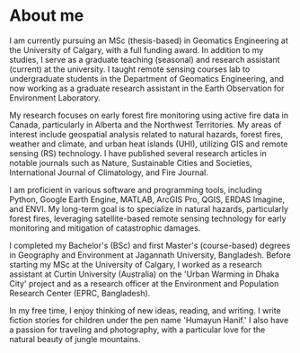 # About me
I am currently pursuing an MSc (thesis-based) in Geomatics Engineering at the University of Calgary, with a full funding award. In addition to my studies, I serve as a graduate teaching (seasonal) and research assistant (current) at the university. I taught remote sensing courses lab to undergraduate students in the Department of Geomatics Engineering, and now working as a graduate research assistant in the Earth Observation for Environment Laboratory.

My research focuses on early forest fire monitoring using active fire data in Canada, particularly in Alberta and the Northwest Territories. My areas of interest include geospatial analysis related to natural hazards, forest fires, weather and climate, and urban heat islands (UHI), utilizing GIS and remote sensing (RS) technology. I have published several research articles in notable journals such as Nature, Sustainable Cities and Societies, International Journal of Climatology, and Fire Journal.

I am proficient in various software and programming tools, including Python, Google Earth Engine, MATLAB, ArcGIS Pro, QGIS, ERDAS Imagine, and ENVI. My long-term goal is to specialize in natural hazards, particularly forest fires, leveraging satellite-based remote sensing technology for early monitoring and mitigation of catastrophic damages.

I completed my Bachelor's (BSc) and first Master's (course-based) degrees in Geography and Environment at Jagannath University, Bangladesh. Before starting my MSc at the University of Calgary, I worked as a research assistant at Curtin University (Australia) on the 'Urban Warming in Dhaka City' project and as a research officer at the Environment and Population Research Center (EPRC, Bangladesh).

In my free time, I enjoy thinking of new ideas, reading, and writing. I write fiction stories for children under the pen name 'Humayun Hanif.' I also have a passion for traveling and photography, with a particular love for the natural beauty of jungle mountains.
